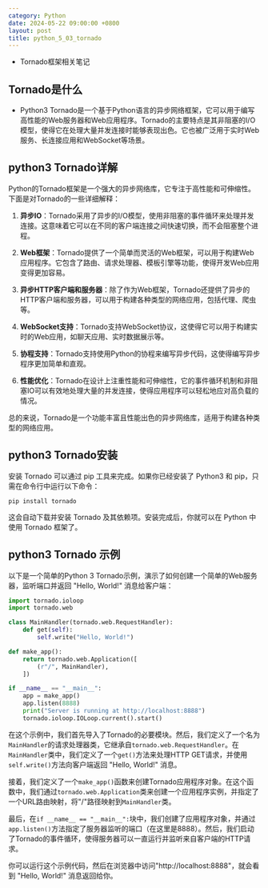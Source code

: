 ```yaml
---
category: Python
date: 2024-05-22 09:00:00 +0800
layout: post
title: python_5_03_tornado
---
```


+ Tornado框架相关笔记

## Tornado是什么

+ Python3 Tornado是一个基于Python语言的异步网络框架，它可以用于编写高性能的Web服务器和Web应用程序。Tornado的主要特点是其非阻塞的I/O模型，使得它在处理大量并发连接时能够表现出色。它也被广泛用于实时Web服务、长连接应用和WebSocket等场景。

## python3 Tornado详解

Python的Tornado框架是一个强大的异步网络库，它专注于高性能和可伸缩性。下面是对Tornado的一些详细解释：

1. **异步IO**：Tornado采用了异步的I/O模型，使用非阻塞的事件循环来处理并发连接。这意味着它可以在不同的客户端连接之间快速切换，而不会阻塞整个进程。

2. **Web框架**：Tornado提供了一个简单而灵活的Web框架，可以用于构建Web应用程序。它包含了路由、请求处理器、模板引擎等功能，使得开发Web应用变得更加容易。

3. **异步HTTP客户端和服务器**：除了作为Web框架，Tornado还提供了异步的HTTP客户端和服务器，可以用于构建各种类型的网络应用，包括代理、爬虫等。

4. **WebSocket支持**：Tornado支持WebSocket协议，这使得它可以用于构建实时的Web应用，如聊天应用、实时数据展示等。

5. **协程支持**：Tornado支持使用Python的协程来编写异步代码，这使得编写异步程序更加简单和直观。

6. **性能优化**：Tornado在设计上注重性能和可伸缩性，它的事件循环机制和非阻塞IO可以有效地处理大量的并发连接，使得应用程序可以轻松地应对高负载的情况。

总的来说，Tornado是一个功能丰富且性能出色的异步网络库，适用于构建各种类型的网络应用。

## python3 Tornado安装

安装 Tornado 可以通过 pip 工具来完成。如果你已经安装了 Python3 和 pip，只需在命令行中运行以下命令：

```
pip install tornado
```

这会自动下载并安装 Tornado 及其依赖项。安装完成后，你就可以在 Python 中使用 Tornado 框架了。

## python3 Tornado 示例

以下是一个简单的Python 3 Tornado示例，演示了如何创建一个简单的Web服务器，监听端口并返回 "Hello, World!" 消息给客户端：

```python
import tornado.ioloop
import tornado.web

class MainHandler(tornado.web.RequestHandler):
    def get(self):
        self.write("Hello, World!")

def make_app():
    return tornado.web.Application([
        (r"/", MainHandler),
    ])

if __name__ == "__main__":
    app = make_app()
    app.listen(8888)
    print("Server is running at http://localhost:8888")
    tornado.ioloop.IOLoop.current().start()
```

在这个示例中，我们首先导入了Tornado的必要模块。然后，我们定义了一个名为`MainHandler`的请求处理器类，它继承自`tornado.web.RequestHandler`。在`MainHandler`类中，我们定义了一个`get()`方法来处理HTTP GET请求，并使用`self.write()`方法向客户端返回 "Hello, World!" 消息。

接着，我们定义了一个`make_app()`函数来创建Tornado应用程序对象。在这个函数中，我们通过`tornado.web.Application`类来创建一个应用程序实例，并指定了一个URL路由映射，将"/"路径映射到`MainHandler`类。

最后，在`if __name__ == "__main__":`块中，我们创建了应用程序对象，并通过`app.listen()`方法指定了服务器监听的端口（在这里是8888）。然后，我们启动了Tornado的事件循环，使得服务器可以一直运行并监听来自客户端的HTTP请求。

你可以运行这个示例代码，然后在浏览器中访问"http://localhost:8888"，就会看到 "Hello, World!" 消息返回给你。